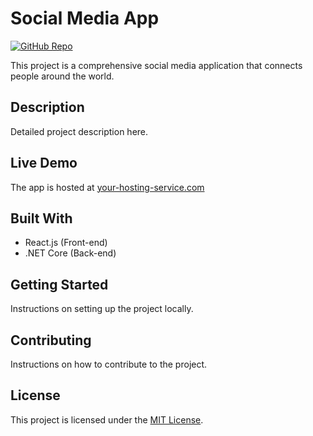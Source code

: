 # Social Media App

[![GitHub Repo](https://img.shields.io/badge/github-repo-green.svg)](https://github.com/username/reponame)

This project is a comprehensive social media application that connects people around the world.

## Description

Detailed project description here.

## Live Demo

The app is hosted at [your-hosting-service.com](https://your-hosting-service.com)

## Built With

- React.js (Front-end)
- .NET Core (Back-end)

## Getting Started

Instructions on setting up the project locally.

## Contributing

Instructions on how to contribute to the project.

## License

This project is licensed under the [MIT License](LICENSE.md).
